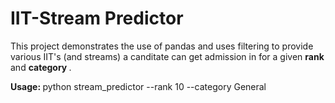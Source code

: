 # IIT-Stream Predictor

This project demonstrates the use of pandas and uses filtering to provide various IIT's (and streams) a canditate can get admission in for a given <b> rank </b> and <b> category </b>.

<b> Usage: </b> 
python stream_predictor --rank 10 --category General

